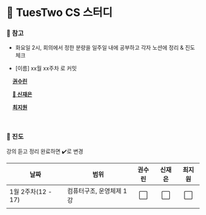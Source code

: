 # :key: TuesTwo CS 스터디

### :loudspeaker: 참고

- 화요일 2시, 회의에서 정한 분량을 일주일 내에 공부하고 각자 노션에 정리 & 진도 체크

- [이름] xx월 xx주차 로 커밋

    [**권수린**]()

    [**:ocean: 신재은**](https://jae2un.notion.site/2023-CS-1cfed419950242f28de8f063653b2cec)

    [**최지원**]()

<br>

### :calendar: 진도

강의 듣고 정리 완료하면 :heavy_check_mark:로 변경

| 날짜              | 범위             | 권수린                  | 신재은                  | 최지원                  |
| --------------- | -------------- |:--------------------:|:--------------------:|:--------------------:|
| 1월 2주차(12 - 17) | 컴퓨터구조, 운영체제 1강 | :white_large_square: | :white_large_square: | :white_large_square: |
|                 |                |                      |                      |                      |
